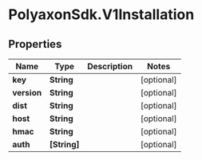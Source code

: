 # PolyaxonSdk.V1Installation

## Properties

Name | Type | Description | Notes
------------ | ------------- | ------------- | -------------
**key** | **String** |  | [optional] 
**version** | **String** |  | [optional] 
**dist** | **String** |  | [optional] 
**host** | **String** |  | [optional] 
**hmac** | **String** |  | [optional] 
**auth** | **[String]** |  | [optional] 


